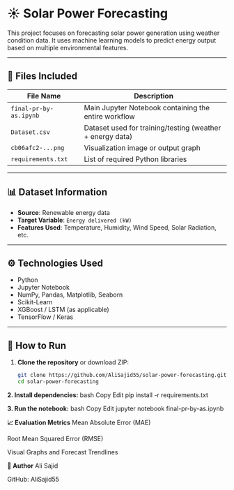 # ☀️ Solar Power Forecasting

This project focuses on forecasting solar power generation using weather condition data. It uses machine learning models to predict energy output based on multiple environmental features.

---

## 📁 Files Included

| File Name | Description |
|-----------|-------------|
| `final-pr-by-as.ipynb` | Main Jupyter Notebook containing the entire workflow |
| `Dataset.csv`          | Dataset used for training/testing (weather + energy data) |
| `cb06afc2-...png`      | Visualization image or output graph |
| `requirements.txt`     | List of required Python libraries |

---

## 📊 Dataset Information

- **Source**: Renewable energy data
- **Target Variable**: `Energy delivered (kW)`
- **Features Used**: Temperature, Humidity, Wind Speed, Solar Radiation, etc.

---

## ⚙️ Technologies Used

- Python
- Jupyter Notebook
- NumPy, Pandas, Matplotlib, Seaborn
- Scikit-Learn
- XGBoost / LSTM (as applicable)
- TensorFlow / Keras

---

## 🚀 How to Run

1. **Clone the repository** or download ZIP:
   ```bash
   git clone https://github.com/AliSajid55/solar-power-forecasting.git
   cd solar-power-forecasting
**2. Install dependencies:**
bash
Copy
Edit
pip install -r requirements.txt

**3. Run the notebook:**
bash
Copy
Edit
jupyter notebook final-pr-by-as.ipynb

**📈 Evaluation Metrics**
Mean Absolute Error (MAE)

Root Mean Squared Error (RMSE)

Visual Graphs and Forecast Trendlines

**👤 Author**
Ali Sajid

GitHub: AliSajid55
